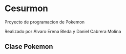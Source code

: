 # Cesurmon
Proyecto de programacion de Pokemon

Realizado por Álvaro Erena Bleda y Daniel Cabrera Molina

## Clase Pokemon